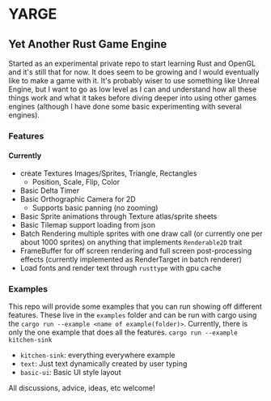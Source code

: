 # YARGE
## Yet Another Rust Game Engine

Started as an experimental private repo to start learning Rust and OpenGL and it's still that for now.
It does seem to be growing and I would eventually like to make a game with it. It's probably wiser to use something
like Unreal Engine, but I want to go as low level as I can and understand how all these things work and what it takes
before diving deeper into using other games engines (although I have done some basic experimenting with several engines).

### Features
#### Currently
- create Textures Images/Sprites, Triangle, Rectangles
    - Position, Scale, Flip, Color
- Basic Delta Timer
- Basic Orthographic Camera for 2D
    - Supports basic panning (no zooming)
- Basic Sprite animations through Texture atlas/sprite sheets
- Basic Tilemap support loading from json
- Batch Rendering multiple sprites with one draw call (or currently one per about 1000 sprites)
  on anything that implements `Renderable2D` trait
- FrameBuffer for off screen rendering and full screen post-processing effects (currently implemented as RenderTarget in batch renderer)
- Load fonts and render text through `rusttype` with gpu cache

### Examples
This repo will provide some examples that you can run showing off different features. These live in the `examples` folder and can be run with
cargo using the `cargo run --example <name of example(folder)>`. Currently, there is only the one example that does all the features. `cargo run --example kitchen-sink`
- `kitchen-sink`: everything everywhere example
- `text`: Just text dynamically created by user typing
- `basic-ui`: Basic UI style layout

All discussions, advice, ideas, etc welcome!
